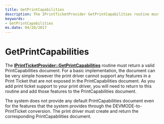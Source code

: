 ```yaml
---
title: GetPrintCapabilities
description: The IPrintTicketProvider GetPrintCapabilities routine must return a valid PrintCapabilities document.
keywords:
- GetPrintCapabilities
ms.date: 04/20/2017
---
```


# GetPrintCapabilities


The [**IPrintTicketProvider::GetPrintCapabilities**](/previous-versions/windows/hardware/drivers/ff554365(v=vs.85)) routine must return a valid PrintCapabilities document. For a basic implementation, the document can be very simple however the print driver cannot support any features in a Print Ticket that are not exposed in the PrintCapabilities document. As you add print ticket support to your print driver, you will need to return to this routine and add those features to the PrintCapabilities document.

The system does not provide any default PrintCapabilities document even for the features that the system provides through the DEVMODE-to-PrintTicket conversion. The print driver must create and return the corresponding PrintCapabilities document.

 

